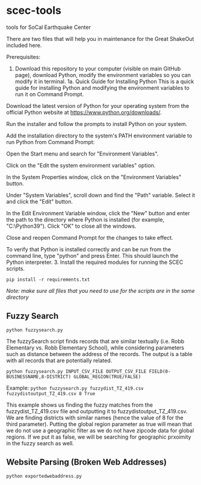 # scec-tools
tools for SoCal Earthquake Center

There are two files that will help you in maintenance for the Great ShakeOut included here.

Prerequisites: 
1. Download this repository to your computer (visible on main GitHub page), download Python, modify the environment variables so you can modify it in terminal.
1a. Quick Guide for Installing Python
This is a quick guide for installing Python and modifying the environment variables to run it on Command Prompt.

Download the latest version of Python for your operating system from the official Python website at https://www.python.org/downloads/.

Run the installer and follow the prompts to install Python on your system.

Add the installation directory to the system's PATH environment variable to run Python from Command Prompt:

Open the Start menu and search for "Environment Variables".

Click on the "Edit the system environment variables" option.

In the System Properties window, click on the "Environment Variables" button.

Under "System Variables", scroll down and find the "Path" variable. Select it and click the "Edit" button.

In the Edit Environment Variable window, click the "New" button and enter the path to the directory where Python is installed (for example, "C:\Python39"). Click "OK" to close all the windows.

Close and reopen Command Prompt for the changes to take effect.

To verify that Python is installed correctly and can be run from the command line, type "python" and press Enter. This should launch the Python interpreter.
3. Install the required modules for running the SCEC scripts.

```pip install -r requirements.txt```

*Note: make sure all files that you need to use for the scripts are in the same directory*

## Fuzzy Search

```python fuzzysearch.py```

The fuzzySearch script finds records that are similar textually (i.e. Robb Elementary vs. Robb Elementary School), while considering parameters such as distance between the address of the records. The output is a table with all records that are potentially related. 

```python fuzzysearch.py INPUT_CSV_FILE OUTPUT_CSV_FILE FIELD(0-BUSINESSNAME,8-DISTRICT) GLOBAL_REGION(TRUE/FALSE)```

Example:
```python fuzzysearch.py fuzzydist_TZ_419.csv fuzzydistoutput_TZ_419.csv 8 True```

This example shows us finding the fuzzy matches from the fuzzydist_TZ_419.csv file and outputting it to fuzzydistoutput_TZ_419.csv. We are finding districts with similar names (hence the value of 8 for the third parameter). Putting the global region parameter as true will mean that we do not use a geographic filter as we do not have zipcode data for global regions. If we put it as false, we will be searching for geographic prxoimity in the fuzzy search as well. 

## Website Parsing (Broken Web Addresses)
```python exportedwebaddress.py```



